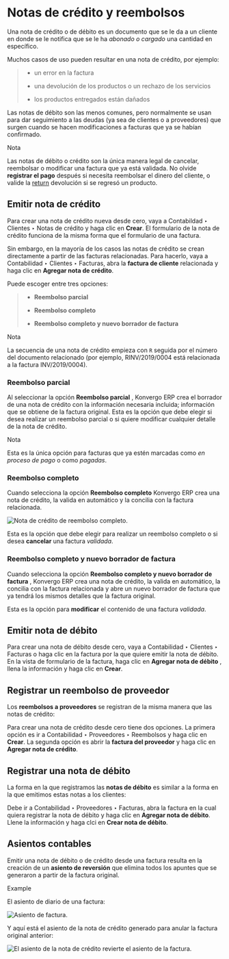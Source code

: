 # Notas de crédito y reembolsos

Una nota de crédito o de débito es un documento que se le da a un cliente en
donde se le notifica que se le ha _abonado o cargado_ una cantidad en
específico.

Muchos casos de uso pueden resultar en una nota de crédito, por ejemplo:

>   * un error en la factura
>
>   * una devolución de los productos o un rechazo de los servicios
>
>   * los productos entregados están dañados
>
>

Las notas de débito son las menos comunes, pero normalmente se usan para dar
seguimiento a las deudas (ya sea de clientes o a proveedores) que surgen
cuando se hacen modificaciones a facturas que ya se habían confirmado.

<div class="alert alert-primary">
<p class="alert-title">
Nota</p><p>Las notas de débito o crédito son la única manera legal de cancelar, reembolsar o modificar una factura que ya está validada. No olvide <b>registrar el pago</b> después si necesita reembolsar el dinero del cliente, o valide la  <a href="../../../sales/sales/products_prices/returns">return</a> devolución si se regresó un producto.</p>
</div>

## Emitir nota de crédito

Para crear una nota de crédito nueva desde cero, vaya a Contabildad ‣ Clientes
‣ Notas de crédito y haga clic en **Crear**. El formulario de la nota de
crédito funciona de la misma forma que el formulario de una factura.

Sin embargo, en la mayoría de los casos las notas de crédito se crean
directamente a partir de las facturas relacionadas. Para hacerlo, vaya a
Contabilidad ‣ Clientes ‣ Facturas, abra la **factura de cliente** relacionada
y haga clic en **Agregar nota de crédito**.

Puede escoger entre tres opciones:

>   * **Reembolso parcial**
>
>   * **Reembolso completo**
>
>   * **Reembolso completo y nuevo borrador de factura**
>
>

<div class="alert alert-primary">
<p class="alert-title">
Nota</p><p>La secuencia de una nota de crédito empieza con <code>R</code> seguida por el número del documento relacionado (por ejemplo, RINV/2019/0004 está relacionada a la factura INV/2019/0004).</p>
</div>

### Reembolso parcial

Al seleccionar la opción **Reembolso parcial** , Konvergo ERP crea el borrador de una
nota de crédito con la información necesaria incluida; información que se
obtiene de la factura original. Esta es la opción que debe elegir si desea
realizar un reembolso parcial o si quiere modificar cualquier detalle de la
nota de crédito.

<div class="alert alert-primary">
<p class="alert-title">
Nota</p><p>Esta es la única opción para facturas que ya estén marcadas como <em>en proceso de pago</em> o como <em>pagadas</em>.</p>
</div>

### Reembolso completo

Cuando selecciona la opción **Reembolso completo** Konvergo ERP crea una nota de
crédito, la valida en automático y la concilia con la factura relacionada.

![Nota de crédito de reembolso
completo.](../../../../_images/credit_notes02.png)

Esta es la opción que debe elegir para realizar un reembolso completo o si
desea **cancelar** una factura _validada_.

### Reembolso completo y nuevo borrador de factura

Cuando selecciona la opción **Reembolso completo y nuevo borrador de factura**
, Konvergo ERP crea una nota de crédito, la valida en automático, la concilia con la
factura relacionada y abre un nuevo borrador de factura que ya tendrá los
mismos detalles que la factura original.

Esta es la opción para **modificar** el contenido de una factura _validada_.

## Emitir nota de débito

Para crear una nota de débito desde cero, vaya a Contabilidad ‣ Clientes ‣
Facturas o haga clic en la factura por la que quiere emitir la nota de débito.
En la vista de formulario de la factura, haga clic en **Agregar nota de
débito** , llena la información y haga clic en **Crear**.

## Registrar un reembolso de proveedor

Los **reembolsos a proveedores** se registran de la misma manera que las notas
de crédito:

Para crear una nota de crédito desde cero tiene dos opciones. La primera
opción es ir a Contabilidad ‣ Proveedores ‣ Reembolsos y haga clic en
**Crear**. La segunda opción es abrir la **factura del proveedor** y haga clic
en **Agregar nota de crédito**.

## Registrar una nota de débito

La forma en la que registramos las **notas de débito** es similar a la forma
en la que emitimos estas notas a los clientes:

Debe ir a Contabilidad ‣ Proveedores ‣ Facturas, abra la factura en la cual
quiera registrar la nota de débito y haga clic en **Agregar nota de débito**.
Llene la información y haga clci en **Crear nota de débito**.

## Asientos contables

Emitir una nota de débito o de crédito desde una factura resulta en la
creación de un **asiento de reversión** que elimina todos los apuntes que se
generaron a partir de la factura original.

<div class="alert alert-success">
<p class="alert-title">
Example</p><p>El asiento de diario de una factura:</p>
<img alt="Asiento de factura." src="../../../../_images/credit_notes03.png"/>
<p>Y aquí está el asiento de la nota de crédito generado para anular la factura original anterior:</p>
<img alt="El asiento de la nota de crédito revierte el asiento de la factura." src="../../../../_images/credit_notes04.png"/>
</div>

